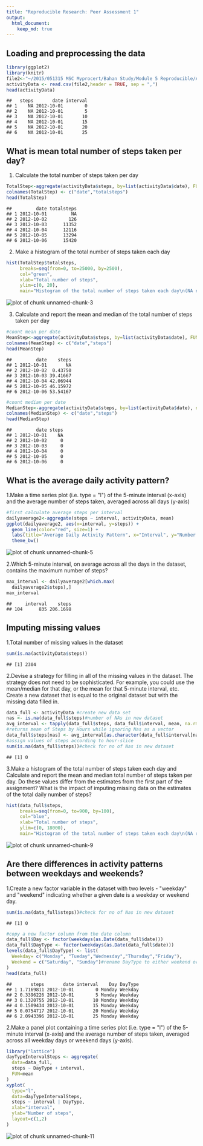 ```yaml
---
title: "Reproducible Research: Peer Assessment 1"
output: 
  html_document:
    keep_md: true
---
```



## Loading and preprocessing the data

```r
library(ggplot2)
library(knitr)
file2<-"~/2015/051315 MSC Myprocert/Bahan Study/Module 5 Reproducible/Assignment/RepData_PeerAssessment1/activity.csv"
activityData <- read.csv(file2,header = TRUE, sep = ",")
head(activityData)
```

```
##   steps       date interval
## 1    NA 2012-10-01        0
## 2    NA 2012-10-01        5
## 3    NA 2012-10-01       10
## 4    NA 2012-10-01       15
## 5    NA 2012-10-01       20
## 6    NA 2012-10-01       25
```



## What is mean total number of steps taken per day?
1. Calculate the total number of steps taken per day

```r
TotalStep<-aggregate(activityData$steps, by=list(activityData$date), FUN=sum)[1:2]
colnames(TotalStep) <- c("date","totalsteps")
head(TotalStep)
```

```
##         date totalsteps
## 1 2012-10-01         NA
## 2 2012-10-02        126
## 3 2012-10-03      11352
## 4 2012-10-04      12116
## 5 2012-10-05      13294
## 6 2012-10-06      15420
```

2. Make a histogram of the total number of steps taken each day

```r
hist(TotalStep$totalsteps, 
     breaks=seq(from=0, to=25000, by=2500),
     col="green", 
     xlab="Total number of steps", 
     ylim=c(0, 20), 
     main="Histogram of the total number of steps taken each day\n(NA not removed)")
```

![plot of chunk unnamed-chunk-3](figure/unnamed-chunk-3-1.png) 

3. Calculate and report the mean and median of the total number of steps taken per day

```r
#count mean per date
MeanStep<-aggregate(activityData$steps, by=list(activityData$date), FUN=mean)[1:2]
colnames(MeanStep) <- c("date","steps")
head(MeanStep)
```

```
##         date    steps
## 1 2012-10-01       NA
## 2 2012-10-02  0.43750
## 3 2012-10-03 39.41667
## 4 2012-10-04 42.06944
## 5 2012-10-05 46.15972
## 6 2012-10-06 53.54167
```

```r
#count median per date
MedianStep<-aggregate(activityData$steps, by=list(activityData$date), na.rm=TRUE, FUN=median)[1:2]
colnames(MedianStep) <- c("date","steps")
head(MedianStep)
```

```
##         date steps
## 1 2012-10-01    NA
## 2 2012-10-02     0
## 3 2012-10-03     0
## 4 2012-10-04     0
## 5 2012-10-05     0
## 6 2012-10-06     0
```


## What is the average daily activity pattern?
1.Make a time series plot (i.e. type = "l") of the 5-minute interval (x-axis) and the average number of steps taken, averaged across all days (y-axis)

```r
#first calculate average steps per interval
dailyaverage2<-aggregate(steps ~ interval, activityData, mean)
ggplot(dailyaverage2, aes(x=interval, y=steps)) +   
  geom_line(color="red", size=1) +  
  labs(title="Average Daily Activity Pattern", x="Interval", y="Number of steps") +  
  theme_bw()
```

![plot of chunk unnamed-chunk-5](figure/unnamed-chunk-5-1.png) 

2.Which 5-minute interval, on average across all the days in the dataset, contains the maximum number of steps?

```r
max_interval <- dailyaverage2[which.max(  
  dailyaverage2$steps),]
max_interval
```

```
##     interval    steps
## 104      835 206.1698
```



## Imputing missing values
1.Total number of missing values in the dataset

```r
sum(is.na(activityData$steps))
```

```
## [1] 2304
```

2.Devise a strategy for filling in all of the missing values in the dataset. The strategy does not need to be sophisticated. For example, you could use the mean/median for that day, or the mean for that 5-minute interval, etc.
Create a new dataset that is equal to the original dataset but with the missing data filled in.

```r
data_full <- activityData #create new data set
nas <- is.na(data_full$steps)#number of NAs in new dataset
avg_interval <- tapply(data_full$steps, data_full$interval, mean, na.rm=TRUE, simplify=TRUE)
#returns mean of Steps by Hours while ignoring Nas as a vector
data_full$steps[nas] <- avg_interval[as.character(data_full$interval[nas])]
#assign values of steps according to hour-slice
sum(is.na(data_full$steps))#check for no of Nas in new dataset
```

```
## [1] 0
```

3.Make a histogram of the total number of steps taken each day and Calculate and report the mean and median total number of steps taken per day. Do these values differ from the estimates from the first part of the assignment? What is the impact of imputing missing data on the estimates of the total daily number of steps?

```r
hist(data_full$steps, 
     breaks=seq(from=0, to=900, by=100),
     col="blue", 
     xlab="Total number of steps", 
     ylim=c(0, 18000), 
     main="Histogram of the total number of steps taken each day\n(NA removed)")
```

![plot of chunk unnamed-chunk-9](figure/unnamed-chunk-9-1.png) 



## Are there differences in activity patterns between weekdays and weekends?
1.Create a new factor variable in the dataset with two levels - "weekday" and "weekend" indicating whether a given date is a weekday or weekend day.

```r
sum(is.na(data_full$steps))#check for no of Nas in new dataset
```

```
## [1] 0
```

```r
#copy a new factor column from the date column
data_full$Day <- factor(weekdays(as.Date(data_full$date)))
data_full$DayType <- factor(weekdays(as.Date(data_full$date)))
levels(data_full$DayType) <- list(
  Weekday= c("Monday", "Tueday","Wednesday","Thursday","Friday"),
  Weekend = c("Saturday", "Sunday")#rename DayType to either weekend or weekday
)
head(data_full)
```

```
##       steps       date interval    Day DayType
## 1 1.7169811 2012-10-01        0 Monday Weekday
## 2 0.3396226 2012-10-01        5 Monday Weekday
## 3 0.1320755 2012-10-01       10 Monday Weekday
## 4 0.1509434 2012-10-01       15 Monday Weekday
## 5 0.0754717 2012-10-01       20 Monday Weekday
## 6 2.0943396 2012-10-01       25 Monday Weekday
```

2.Make a panel plot containing a time series plot (i.e. type = "l") of the 5-minute interval (x-axis) and the average number of steps taken, averaged across all weekday days or weekend days (y-axis). 

```r
library("lattice")
dayTypeIntervalSteps <- aggregate(
  data=data_full,
  steps ~ DayType + interval,
  FUN=mean
)
xyplot(
  type="l",
  data=dayTypeIntervalSteps,
  steps ~ interval | DayType,
  xlab="interval",
  ylab="Number of steps",
  layout=c(1,2)
)
```

![plot of chunk unnamed-chunk-11](figure/unnamed-chunk-11-1.png) 

